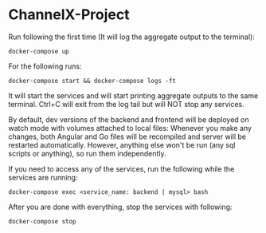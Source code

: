 # ChannelX-Project

Run following the first time (It will log the aggregate output to the terminal):

```
docker-compose up
```

For the following runs:

```
docker-compose start && docker-compose logs -ft
```

It will start the services and will start printing aggregate outputs to the same terminal. Ctrl+C will exit from the log tail but will NOT stop any services.

By default, dev versions of the backend and frontend will be deployed on watch mode with volumes attached to local files: Whenever you make any changes, both Angular and Go files will be recompiled and server will be restarted automatically. However, anything else won't be run (any sql scripts or anything), so run them independently.

If you need to access any of the services, run the following while the services are running:

```
docker-compose exec <service_name: backend | mysql> bash
```

After you are done with everything, stop the services with following:

```
docker-compose stop
```
